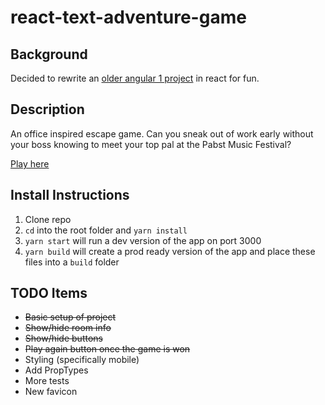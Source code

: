 # react-text-adventure-game

## Background
Decided to rewrite an [older angular 1 project](https://github.com/deeheber/text-adventure-game) in react for fun.

## Description
An office inspired escape game. Can you sneak out of work early without your boss knowing to meet your top pal at the Pabst Music Festival?

[Play here](https://deeheber.github.io/react-text-adventure/)

## Install Instructions
1. Clone repo
2. `cd` into the root folder and `yarn install`
3. `yarn start` will run a dev version of the app on port 3000
4. `yarn build` will create a prod ready version of the app and place these files into a `build` folder

## TODO Items
- ~~Basic setup of project~~
- ~~Show/hide room info~~
- ~~Show/hide buttons~~
- ~~Play again button once the game is won~~
- Styling (specifically mobile)
- Add PropTypes
- More tests
- New favicon
